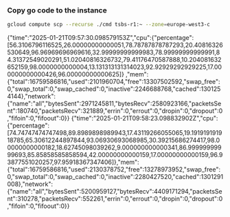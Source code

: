 ### Copy go code to the instance

```bash
gcloud compute scp --recurse ./cmd tsbs-r1:~ --zone=europe-west3-c
```

{"time":"2025-01-21T09:57:30.098579153Z","cpu":{"percentage":
[56.3106796116525,26.00000000000051,78.78787878787293,20.40816326530649,96.96969696969616,32.99999999999983,78.99999999999991,84.31372549020291,51.02040816326732,79.41176470587888,10.204081632652159,98.0000000000004,13.131313131314023,92.92929292929225,17.000000000000426,96.00000000000625]}
,"mem":{"total":16759586816,"used":2101960704,"free":13307502592,"swap_free":0,"swap_total":0,"swap_cached":0,"inactive":2246688768,"cached":1301254144},"network":{"name":"all","bytesSent":2971245811,"bytesRecv":2580923166,"packetsSent":180740,"packetsRecv":321889,"errin":0,"errout":0,"dropin":0,"dropout":0,"fifoin":0,"fifoout":0}}
{"time":"2025-01-21T09:58:23.098832902Z","cpu":{"percentage":[74.74747474747498,89.8989898989943,17.43119266055065,19.191919191918785,65.30612244897844,93.06930693068985,30.39215686274417,98.00000000000182,18.62745098039262,9.000000000000341,86.99999999999693,85.85858585858594,42.00000000000159,17.00000000000159,96.93877551020257,97.95918367347406]},"mem":{"total":16759586816,"used":2130378752,"free":13278973952,"swap_free":0,"swap_total":0,"swap_cached":0,"inactive":2280427520,"cached":1301291008},"network":{"name":"all","bytesSent":5200959127,"bytesRecv":4409171294,"packetsSent":310278,"packetsRecv":552261,"errin":0,"errout":0,"dropin":0,"dropout":0,"fifoin":0,"fifoout":0}}
